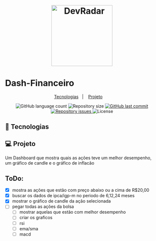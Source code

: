 
<h1 align="center">
    <img alt="DevRadar" title="#delicinha" src=".github/logo.svg" width="200px" />
</h1>

# Dash-Financeiro

<p align="center">
  <a href="#rocket-tecnologias">Tecnologias</a>&nbsp;&nbsp;&nbsp;|&nbsp;&nbsp;&nbsp;
  <a href="#-projeto">Projeto</a>&nbsp;&nbsp;&nbsp;&nbsp;&nbsp;&nbsp;
</p>

<p align="center">
  <img alt="GitHub language count" src="https://img.shields.io/github/languages/count/silvaAlex/dash-financeiro">
  <img alt="Repository size" src="https://img.shields.io/github/repo-size/silvaAlex/dash-financeiro">
  <a href="https://github.com/silvaAlex/ecoleta-booster/commits/master">
    <img alt="GitHub last commit" src="https://img.shields.io/github/last-commit/silvaAlex/dash-financeiro"/>
  </a>

  <a href="https://github.com/silvaAlex/ecoleta-booster/issues">
    <img alt="Repository issues" src="https://img.shields.io/github/issues/silvaAlex/dash-financeiro">
  </a>

  <img alt="License" src="https://img.shields.io/badge/license-MIT-%2304D361">
</p>

## :rocket: Tecnologias

## 💻 Projeto
Um Dashboard que mostra quais as ações teve um melhor desempenho, um gráfico de candle e o gráfico de inflacão

## ToDo:
- [x] mostra as ações que estão com preço abaixo ou a cima de R$20,00
- [x] buscar os dados de ipca/igp-m no periodo de 6,12,24 meses
- [x] mostrar o gráfico de candle da ação selecionada
- [ ] pegar todas as ações da bolsa
  - [ ] mostrar aquelas que estão com melhor desempenho
  - [ ]  criar os graficos
    - [ ] rsi
    - [ ] ema/sma
    - [ ] macd 
